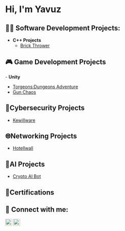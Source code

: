 <h1>Hi, I'm Yavuz</h1>

<h2>👨‍💻 Software Development Projects:</h2>

- <b>C++ Projects</b>
  - [Brick Thrower](https://github.com/draculasfangs/brick_thrower)

<h2>🎮 Game Development Projects</h2>
- <b>Unity</b>

   - [Torgeons:Dungeons Adventure](https://play.google.com/store/apps/details?id=com.parzigames.torgeons&hl=en)</br>
   - [Gun Chaos](https://play.google.com/store/apps/details?id=com.ParziGame.GunChaos&hl=en)

<h2>🔐Cybersecurity Projects</h2>

- [Kewillware](https://github.com/yavuzTheParz/Kewillware-ransomware)

<h2>🌐Networking Projects</h2>

- [Hotellwall](https://github.com/yavuzTheParz/HOTELwall)

<h2>🤖AI Projects</h2>

- [Crypto AI Bot](https://github.com/yavuzTheParz/Crypto-Bot-AI)

<h2>📄Certifications</h2>

<h2> 🤳 Connect with me:</h2>

[<img align="left" alt="JoshMadakor | YouTube" width="22px" src="https://cdn.jsdelivr.net/npm/simple-icons@v3/icons/youtube.svg" />][youtube]
[<img align="left" alt="JoshMadakor | LinkedIn" width="22px" src="https://cdn.jsdelivr.net/npm/simple-icons@v3/icons/linkedin.svg" />][linkedin]

[youtube]: [https://www.youtube.com/c/joshmadakor](https://www.youtube.com/@ParziiGames)
[linkedin]: [https://linkedin.com/in/joshmadakor](https://www.linkedin.com/in/yavuz-selim-ya%C5%9Far-622a2324a/)
